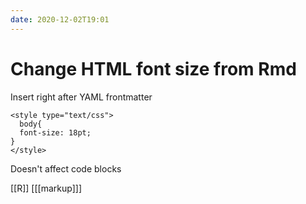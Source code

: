 ```yaml
---
date: 2020-12-02T19:01
---
```


# Change HTML font size from Rmd

Insert right after YAML frontmatter

    <style type="text/css">
      body{
      font-size: 18pt;
    }
    </style>
    
Doesn't affect code blocks

[[R]]
[[[markup]]]